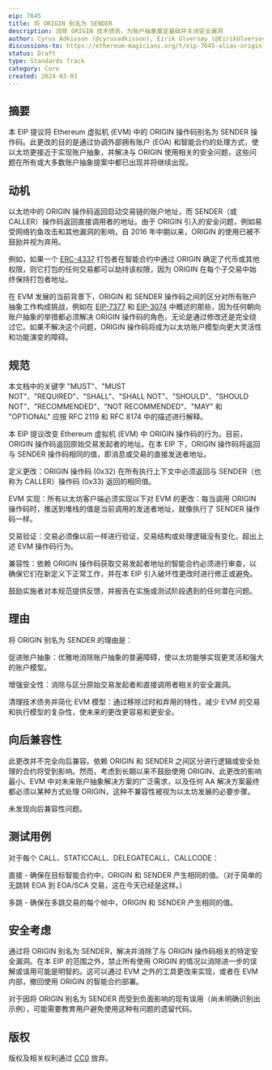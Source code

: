 ```yaml
---
eip: 7645
title: 将 ORIGIN 别名为 SENDER
description: 消除 ORIGIN 技术债务，为账户抽象奠定基础并关闭安全漏洞
author: Cyrus Adkisson (@cyrusadkisson), Eirik Ulversøy (@EirikUlversoy)
discussions-to: https://ethereum-magicians.org/t/eip-7645-alias-origin-to-sender/19047
status: Draft
type: Standards Track
category: Core
created: 2024-03-03
---
```


## 摘要

本 EIP 提议将 Ethereum 虚拟机 (EVM) 中的 ORIGIN 操作码别名为 SENDER 操作码。此更改的目的是通过协调外部拥有账户 (EOA) 和智能合约的处理方式，使以太坊更接近于实现账户抽象，并解决与 ORIGIN 使用相关的安全问题，这些问题在所有或大多数账户抽象提案中都已出现并将继续出现。

## 动机

以太坊中的 ORIGIN 操作码返回启动交易链的账户地址，而 SENDER（或 CALLER）操作码返回直接调用者的地址。由于 ORIGIN 引入的安全问题，例如易受网络钓鱼攻击和其他漏洞的影响，自 2016 年中期以来，ORIGIN 的使用已被不鼓励并视为弃用。

例如，如果一个 [ERC-4337](./eip-4337.md) 打包者在智能合约中通过 ORIGIN 确定了代币或其他权限，则它打包的任何交易都可以劫持该权限，因为 ORIGIN 在每个子交易中始终保持打包者地址。

在 EVM 发展的当前背景下，ORIGIN 和 SENDER 操作码之间的区分对所有账户抽象工作构成挑战，例如在 [EIP-7377](./eip-7377.md) 和 [EIP-3074](./eip-3074.md) 中概述的那些，因为任何朝向账户抽象的举措都必须解决 ORIGIN 操作码的角色，无论是通过修改还是完全绕过它。如果不解决这个问题，ORIGIN 操作码将成为以太坊账户模型向更大灵活性和功能演变的障碍。

## 规范

本文档中的关键字 "MUST"、"MUST NOT"、"REQUIRED"、"SHALL"、"SHALL NOT"、"SHOULD"、"SHOULD NOT"、"RECOMMENDED"、"NOT RECOMMENDED"、"MAY" 和 "OPTIONAL" 应按 RFC 2119 和 RFC 8174 中的描述进行解释。

本 EIP 提议改变 Ethereum 虚拟机 (EVM) 中 ORIGIN 操作码的行为。目前，ORIGIN 操作码返回原始交易发起者的地址。在本 EIP 下，ORIGIN 操作码将返回与 SENDER 操作码相同的值，即消息或交易的直接发送者地址。

定义更改：ORIGIN 操作码 (0x32) 在所有执行上下文中必须返回与 SENDER（也称为 CALLER）操作码 (0x33) 返回的相同值。

EVM 实现：所有以太坊客户端必须实现以下对 EVM 的更改：每当调用 ORIGIN 操作码时，推送到堆栈的值是当前调用的发送者地址，就像执行了 SENDER 操作码一样。

交易验证：交易必须像以前一样进行验证，交易结构或处理逻辑没有变化，超出上述 EVM 操作码行为。

兼容性：依赖 ORIGIN 操作码获取交易发起者地址的智能合约必须进行审查，以确保它们在新定义下正常工作，并在本 EIP 引入破坏性更改时进行修正或避免。

鼓励实施者对本规范提供反馈，并报告在实施或测试阶段遇到的任何潜在问题。

## 理由

将 ORIGIN 别名为 SENDER 的理由是：

促进账户抽象：优雅地消除账户抽象的普遍障碍，使以太坊能够实现更灵活和强大的账户模型。

增强安全性：消除与区分原始交易发起者和直接调用者相关的安全漏洞。

清理技术债务并简化 EVM 模型：通过移除过时和弃用的特性，减少 EVM 的交易和执行模型的复杂性，使未来的更改更容易和更安全。

## 向后兼容性

此更改并不完全向后兼容。依赖 ORIGIN 和 SENDER 之间区分进行逻辑或安全处理的合约将受到影响。然而，考虑到长期以来不鼓励使用 ORIGIN、此更改的影响最小、EVM 中对未来账户抽象解决方案的广泛需求，以及任何 AA 解决方案最终都必须以某种方式处理 ORIGIN，这种不兼容性被视为以太坊发展的必要步骤。

未发现向后兼容性问题。

## 测试用例

对于每个 CALL、STATICCALL、DELEGATECALL、CALLCODE：

直接 - 确保在目标智能合约中，ORIGIN 和 SENDER 产生相同的值。（对于简单的无跳转 EOA 到 EOA/SCA 交易，这在今天已经是这样。）

多跳 - 确保在多跳交易的每个帧中，ORIGIN 和 SENDER 产生相同的值。

## 安全考虑

通过将 ORIGIN 别名为 SENDER，解决并消除了与 ORIGIN 操作码相关的特定安全漏洞。在本 EIP 的范围之外，禁止所有使用 ORIGIN 的情况以消除进一步的误解或误用可能是明智的。这可以通过 EVM 之外的工具更改来实现，或者在 EVM 内部，撤回使用 ORIGIN 的智能合约部署。

对于因将 ORIGIN 别名为 SENDER 而受到负面影响的现有误用（尚未明确识别出示例），可能需要教育用户避免使用这种有问题的遗留代码。

## 版权

版权及相关权利通过 [CC0](../LICENSE.md) 放弃。